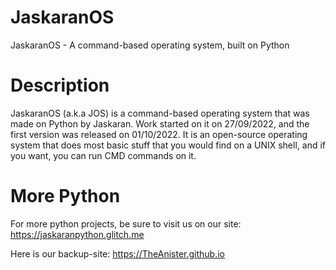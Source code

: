 # JaskaranOS
JaskaranOS - A command-based operating system, built on Python

# Description
JaskaranOS (a.k.a JOS) is a command-based operating system that was made on Python by Jaskaran. Work started on it on 27/09/2022, and the first version was released on 01/10/2022. It is an open-source operating system that does most basic stuff that you would find on a UNIX shell, and if you want, you can run CMD commands on it.

# More Python
For more python projects, be sure to visit us on our site: https://jaskaranpython.glitch.me

Here is our backup-site: https://TheAnister.github.io
